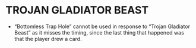 
# TROJAN GLADIATOR BEAST

*   “Bottomless Trap Hole” cannot be used in response to “Trojan Gladiator Beast” as it misses the timing, since the last thing that happened was that the player drew a card.

  